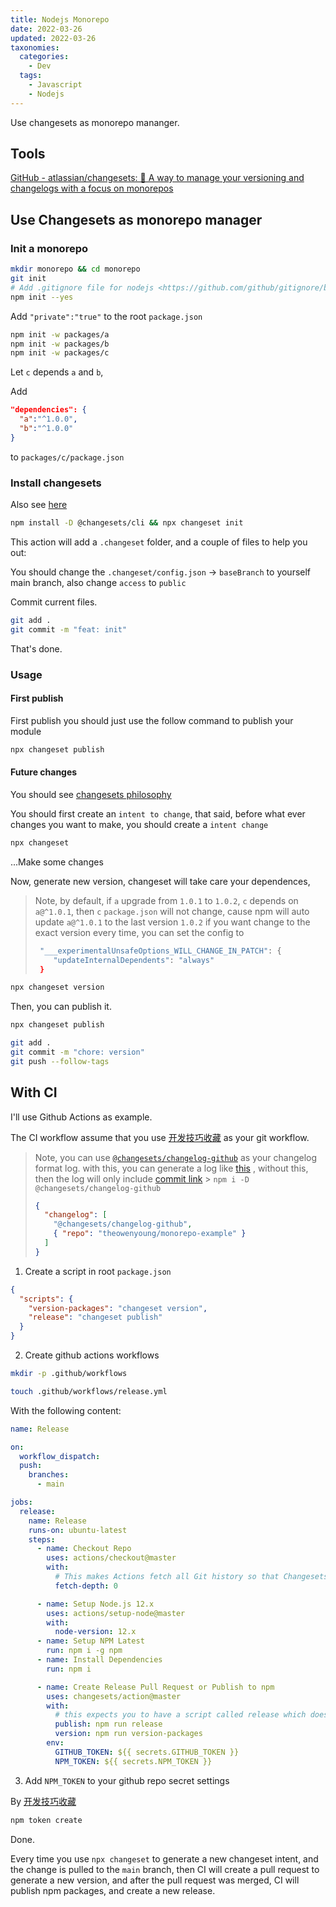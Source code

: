 ```yaml
---
title: Nodejs Monorepo
date: 2022-03-26
updated: 2022-03-26
taxonomies:
  categories:
    - Dev
  tags:
    - Javascript
    - Nodejs
---
```


Use changesets as monorepo mananger.

<!-- more -->

## Tools

[GitHub - atlassian/changesets: 🦋 A way to manage your versioning and changelogs with a focus on monorepos](https://github.com/atlassian/changesets)

## Use Changesets as monorepo manager

### Init a monorepo

```bash
mkdir monorepo && cd monorepo
git init
# Add .gitignore file for nodejs <https://github.com/github/gitignore/blob/master/Node.gitignore>
npm init --yes
```

Add `"private":"true"` to the root `package.json`

```bash
npm init -w packages/a
npm init -w packages/b
npm init -w packages/c
```

Let `c` depends `a` and `b`,

Add

```json
"dependencies": {
  "a":"^1.0.0",
  "b":"^1.0.0"
}
```

to `packages/c/package.json`

### Install changesets

Also see [here](https://github.com/atlassian/changesets/blob/main/docs/intro-to-using-changesets.md)

```bash
npm install -D @changesets/cli && npx changeset init
```

This action will add a `.changeset` folder, and a couple of files to help you out:

You should change the `.changeset/config.json` -> `baseBranch` to yourself main branch, also change `access` to `public`

Commit current files.

```bash
git add .
git commit -m "feat: init"
```

That's done.

### Usage

#### First publish

First publish you should just use the follow command to publish your module

```bash
npx changeset publish
```

#### Future changes

You should see [changesets philosophy](https://github.com/atlassian/changesets/blob/main/docs/detailed-explanation.md)

You should first create an `intent to change`, that said, before what ever changes you want to make, you should create a `intent change`

```bash
npx changeset
```

...Make some changes

Now, generate new version, changeset will take care your dependences,

> Note, by default, if `a` upgrade from `1.0.1` to `1.0.2`, `c` depends on `a@^1.0.1`, then `c` `package.json` will not change, cause npm will auto update `a@^1.0.1` to the last version `1.0.2`
> if you want change to the exact version every time, you can set the config to
>
> ```bash
>  "___experimentalUnsafeOptions_WILL_CHANGE_IN_PATCH": {
>     "updateInternalDependents": "always"
>  }
> ```

```bash
npx changeset version
```

Then, you can publish it.

```bash
npx changeset publish
```

```bash
git add .
git commit -m "chore: version"
git push --follow-tags
```

## With CI

I'll use Github Actions as example.

The CI workflow assume that you use [开发技巧收藏](/content/dev-tips.md#git-tips) as your git workflow.

> Note, you can use [`@changesets/changelog-github`](https://github.com/atlassian/changesets/tree/main/packages/changelog-github) as your changelog format log. with this, you can generate a log like [this](https://github.com/theowenyoung/monorepo-example/releases/tag/%40theowenyoung%2Fpackage-example-b%401.1.0) , without this, then the log will only include [commit link](https://github.com/theowenyoung/monorepo-example/releases/tag/%40theowenyoung%2Fpackage-example-c%401.1.2) > `npm i -D @changesets/changelog-github`
>
> ```json
> {
>   "changelog": [
>     "@changesets/changelog-github",
>     { "repo": "theowenyoung/monorepo-example" }
>   ]
> }
> ```

1. Create a script in root `package.json`

```json
{
  "scripts": {
    "version-packages": "changeset version",
    "release": "changeset publish"
  }
}
```

2. Create github actions workflows

```bash
mkdir -p .github/workflows
```

```bash
touch .github/workflows/release.yml
```

With the following content:

```yaml
name: Release

on:
  workflow_dispatch:
  push:
    branches:
      - main

jobs:
  release:
    name: Release
    runs-on: ubuntu-latest
    steps:
      - name: Checkout Repo
        uses: actions/checkout@master
        with:
          # This makes Actions fetch all Git history so that Changesets can generate changelogs with the correct commits
          fetch-depth: 0

      - name: Setup Node.js 12.x
        uses: actions/setup-node@master
        with:
          node-version: 12.x
      - name: Setup NPM Latest
        run: npm i -g npm
      - name: Install Dependencies
        run: npm i

      - name: Create Release Pull Request or Publish to npm
        uses: changesets/action@master
        with:
          # this expects you to have a script called release which does a build for your packages and calls changeset publish
          publish: npm run release
          version: npm run version-packages
        env:
          GITHUB_TOKEN: ${{ secrets.GITHUB_TOKEN }}
          NPM_TOKEN: ${{ secrets.NPM_TOKEN }}
```

3. Add `NPM_TOKEN` to your github repo secret settings

By [开发技巧收藏](/content/dev-tips.md)

```bash
npm token create
```

Done.

Every time you use `npx changeset` to generate a new changeset intent, and the change is pulled to the `main` branch, then CI will create a pull request to generate a new version, and after the pull request was merged, CI will publish npm packages, and create a new release.

[//begin]: # "Autogenerated link references for markdown compatibility"
[git-workflows]: git-workflows.md "Git workflows"
[nodejs-tips]: nodejs-tips.md "Nodejs Tips"
[//end]: # "Autogenerated link references"
